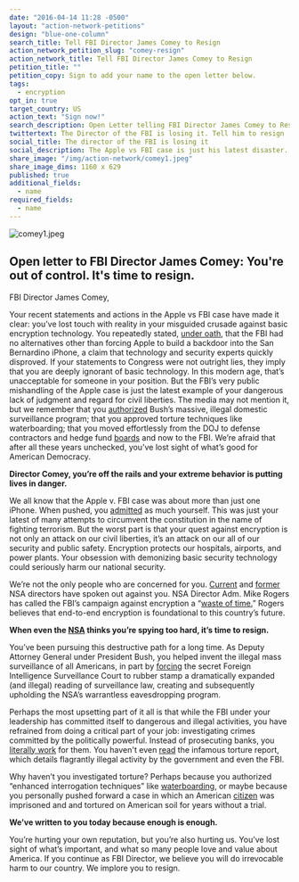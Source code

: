 ```yaml
---
date: "2016-04-14 11:28 -0500"
layout: "action-network-petitions"
design: "blue-one-column"
search_title: Tell FBI Director James Comey to Resign
action_network_petition_slug: "comey-resign"
action_network_title: Tell FBI Director James Comey to Resign
petition_title: ""
petition_copy: Sign to add your name to the open letter below.
tags:
  - encryption
opt_in: true
target_country: US
action_text: "Sign now!"
search_description: Open Letter telling FBI Director James Comey to Resign
twittertext: The Director of the FBI is losing it. Tell him to resign
social_title: The director of the FBI is losing it
social_description: The Apple vs FBI case is just his latest disaster. James Comey is out of control.
share_image: "/img/action-network/comey1.jpeg"
share_image_dims: 1160 x 629
published: true
additional_fields:
  - name
required_fields:
  - name
---
```

![comey1.jpeg]({{site.baseurl}}/img/action-network/comey1.jpeg)

## Open letter to FBI Director James Comey: You're out of control. It's time to resign.

FBI Director James Comey,

Your recent statements and actions in the Apple vs FBI case have made it clear: you’ve lost touch with reality in your misguided crusade against basic encryption technology. You repeatedly stated, [under oath](http://www.slate.com/blogs/future_tense/2016/03/01/fbi_director_comey_seemed_lost_at_congressional_hearing_about_apple_iphone.html), that the FBI had no alternatives other than forcing Apple to build a backdoor into the San Bernardino iPhone, a claim that technology and security experts quickly disproved.
If your statements to Congress were not outright lies, they imply that you are deeply ignorant of basic technology. In this modern age, that’s unacceptable for someone in your position.
But the FBI’s very public mishandling of the Apple case is just the latest example of your dangerous lack of judgment and regard for civil liberties. The media may not mention it, but we remember that you [authorized](http://www.theguardian.com/commentisfree/2013/may/30/james-comey-fbi-bush-nsa) Bush’s massive, illegal domestic surveillance program; that you approved torture techniques like waterboarding; that you moved effortlessly from the DOJ to defense contractors and hedge fund [boards](http://www.abajournal.com/news/article/lockheeds_gc_jumps_to_hedge_fund/) and now to the FBI. We’re afraid that after all these years unchecked, you’ve lost sight of what’s good for American Democracy.

**Director Comey, you’re off the rails and your extreme behavior is putting lives in danger.**

We all know that the Apple v. FBI case was about more than just one iPhone. When pushed, you [admitted](https://www.theguardian.com/technology/2016/feb/25/fbi-director-james-comey-apple-encryption-case-legal-precedent) as much yourself. This was just your latest of many attempts to circumvent the constitution in the name of fighting terrorism. But the worst part is that your quest against encryption is not only an attack on our civil liberties, it’s an attack on our all of our security and public safety. Encryption protects our hospitals, airports, and power plants. Your obsession with demonizing basic security technology could seriously harm our national security.

We’re not the only people who are concerned for you. [Current](https://theintercept.com/2016/01/21/nsa-chief-stakes-out-pro-encryption-position-in-contrast-to-fbi/) and [former](http://money.cnn.com/2016/01/13/technology/nsa-michael-hayden-encryption/index.html) NSA directors have spoken out against you. NSA Director Adm. Mike Rogers has called the FBI’s campaign against encryption a “[waste of time.](https://youtu.be/wnTGO6OFgCo?t=25m30s)” Rogers believes that end-to-end encryption is foundational to this country’s future.

**When even the [NSA](http://www.thensavideo.com/) thinks you’re spying too hard, it’s time to resign.**

You’ve been pursuing this destructive path for a long time. As Deputy Attorney General under President Bush, you helped invent the illegal mass surveillance of all Americans, in part by [forcing](http://www.salon.com/2014/08/14/george_w_bushs_false_heroes_the_real_story_of_a_secret_washington_sham/) the secret Foreign Intelligence Surveillance Court to rubber stamp a dramatically expanded (and illegal) reading of surveillance law, creating and subsequently upholding the NSA’s warrantless eavesdropping program.

Perhaps the most upsetting part of it all is that while the FBI under your leadership has committed itself to dangerous and illegal activities, you have refrained from doing a critical part of your job: investigating crimes committed by the politically powerful. Instead of prosecuting banks, you [literally work](http://blogs.wsj.com/corruption-currents/2013/01/30/hsbc-names-james-comey-to-the-board/) for them. You haven't even [read](https://www.emptywheel.net/2015/03/12/jim-comeys-learned-helplessness-about-the-torture-report/) the infamous torture report, which details flagrantly illegal activity by the government and even the FBI.

Why haven’t you investigated torture? Perhaps because you authorized “enhanced interrogation techniques” like [waterboarding](http://articles.latimes.com/2013/jul/16/opinion/la-ed-comey-confirmation-fbi-20130716), or maybe because you personally pushed forward a case in which an American [citizen](http://www.thenation.com/article/more-questions-james-comey/) was imprisoned and and tortured on American soil for years without a trial.

**We’ve written to you today because enough is enough.**

You’re hurting your own reputation, but you’re also hurting us. You’ve lost sight of what’s important, and what so many people love and value about America. If you continue as FBI Director, we believe you will do irrevocable harm to our country. We implore you to resign.
